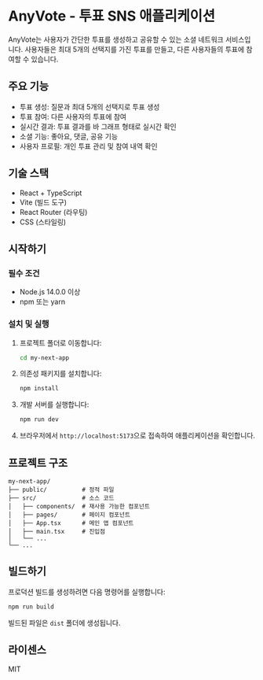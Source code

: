 # AnyVote - 투표 SNS 애플리케이션

AnyVote는 사용자가 간단한 투표를 생성하고 공유할 수 있는 소셜 네트워크 서비스입니다. 사용자들은 최대 5개의 선택지를 가진 투표를 만들고, 다른 사용자들의 투표에 참여할 수 있습니다.

## 주요 기능

- 투표 생성: 질문과 최대 5개의 선택지로 투표 생성
- 투표 참여: 다른 사용자의 투표에 참여
- 실시간 결과: 투표 결과를 바 그래프 형태로 실시간 확인
- 소셜 기능: 좋아요, 댓글, 공유 기능
- 사용자 프로필: 개인 투표 관리 및 참여 내역 확인

## 기술 스택

- React + TypeScript
- Vite (빌드 도구)
- React Router (라우팅)
- CSS (스타일링)

## 시작하기

### 필수 조건

- Node.js 14.0.0 이상
- npm 또는 yarn

### 설치 및 실행

1. 프로젝트 폴더로 이동합니다:
   ```bash
   cd my-next-app
   ```

2. 의존성 패키지를 설치합니다:
   ```bash
   npm install
   ```

3. 개발 서버를 실행합니다:
   ```bash
   npm run dev
   ```

4. 브라우저에서 `http://localhost:5173`으로 접속하여 애플리케이션을 확인합니다.

## 프로젝트 구조

```
my-next-app/
├── public/          # 정적 파일
├── src/             # 소스 코드
│   ├── components/  # 재사용 가능한 컴포넌트
│   ├── pages/       # 페이지 컴포넌트
│   ├── App.tsx      # 메인 앱 컴포넌트
│   ├── main.tsx     # 진입점
│   └── ...
└── ...
```

## 빌드하기

프로덕션 빌드를 생성하려면 다음 명령어를 실행합니다:

```bash
npm run build
```

빌드된 파일은 `dist` 폴더에 생성됩니다.

## 라이센스

MIT
